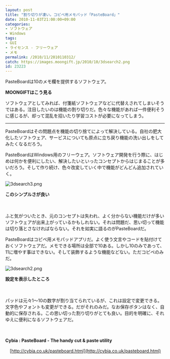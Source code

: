 ```yaml
---
layout: post
title: "割り切りが凄い。コピペ用メモパッド「PasteBoard」"
date: 2010-11-03T21:00:00+09:00
categories:
- ソフトウェア
- Windows
tags: 
- GUI
- ライセンス - フリーウェア
- メモ
permalink: /2010/11/2010110312/
catch: https://images.moongift.jp/2010/10/3dsearch2.png
id: 23223
---
```

  

PasteBoardは10のメモ欄を提供するソフトウェア。

  

**MOONGIFTはこう見る**

  

ソフトウェアとしてみれば、付箋紙ソフトウェアなどに代替えされてしまいそうではある。注目したいのは機能の割り切りだ。色々な機能があれば一件便利そうに感じるが、却って混乱を招いたり学習コストが必要になってしまう。

  

* * *
  
  

PasteBoardはその問題点を機能の切り捨てによって解決している。自社の肥大化したソフトウェア、サービスについても原点に立ち戻り機能の洗い出しをしてみたくなるだろう。

  

PasteBoardはWindows用のフリーウェア。ソフトウェア開発を行う際に、はじめは何かを便利にしたい、解決したいといったコンセプトからはじまることが多いだろう。そして作り続け、色々改変していく中で機能がどんどん追加されていく。

  

![3dsearch3.png](https://images.moongift.jp/2010/10/3dsearch3.png)  
  
**このシンプルさが良い**

  

　

  

ふと気がついたとき、元のコンセプトは失われ、よく分からない機能だけが多いソフトウェアが出来上がっているかもしれない。それは問題だ、思い切って機能は切り落とさなければならない。それを如実に語るのがPasteBoardだ。

  
<!--more-->

PasteBoardはコピペ用メモパッドアプリだ。よく使う文言やコードを貼付けておくソフトウェアだ。メモできる場所は全部で10ある。しかし10のみであって、11に増やす事はできない。そして装飾するような機能などない。ただコピペのみだ。

  

![3dsearch2.png](https://images.moongift.jp/2010/10/3dsearch2.png)  
  
**設定を表示したところ**

  

　

  

パッドは元々1〜10の数字が割り当てられているが、これは設定で変更できる。文字色やフォントも変更ができる。だがそれのみだ。なお保存ボタンはなく、自動的に保存される。この思い切った割り切りがとても良い。目的を明確に、それゆえに便利になるソフトウェアだ。

  

　

  

**Cybia : PasteBoard - The handy cut & paste utility**  
  
　[http://cybia.co.uk/pasteboard.html](http://cybia.co.uk/pasteboard.html)

  
